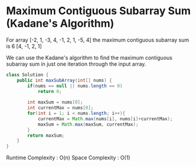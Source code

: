 # Maximum Contiguous Subarray Sum (Kadane's Algorithm)

For array [-2, 1, -3, 4, -1, 2, 1, -5, 4] the maximum contiguous subarray sum is 6 [4, -1, 2, 1]

We can use the Kadane's algorithm to find the maximum contiguous subarray sum in just one iteration through the input array.

```java
class Solution {
    public int maxSubArray(int[] nums) {
        if(nums == null || nums.length == 0)
            return 0;
        
        int maxSum = nums[0];
        int currentMax = nums[0];
        for(int i = 1; i < nums.length; i++){
            currentMax = Math.max(nums[i], nums[i]+currentMax);
            maxSum = Math.max(maxSum, currentMax);
        }
        return maxSum;
    }
}

```
Runtime Complexity : O(n)
Space Complexity   : O(1)

